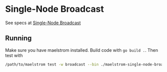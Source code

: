 # Single-Node Broadcast

See specs at [Single-Node Broadcast](https://fly.io/dist-sys/3a/)

## Running

Make sure you have maelstrom installed. Build code with `go build .`. Then test with

```bash
/path/to/maelstrom test -w broadcast --bin ./maelstrom-single-node-broadcast --node-count 1 --time-limit 20 --rate 10
```
